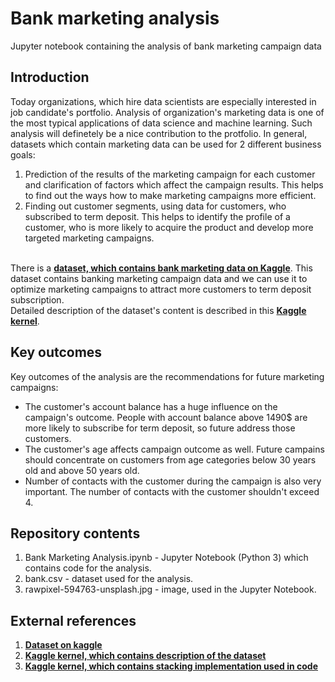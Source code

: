 # Bank marketing analysis
Jupyter notebook containing the analysis of bank marketing campaign data

## Introduction
Today organizations, which hire data scientists are especially interested in job candidate's portfolio. Analysis of organization's marketing data is one of the most typical applications of data science and machine learning. Such analysis will definetely be a nice contribution to the protfolio.
In general, datasets which contain marketing data can be used for 2 different business goals:
1. Prediction of the results of the marketing campaign for each customer and clarification of factors which affect the campaign results. This helps to find out the ways how to make marketing campaigns more efficient.
2. Finding out customer segments, using data for customers, who subscribed to term deposit. This helps to identify the profile of a customer, who is more likely to acquire the product and develop more targeted marketing campaigns.

<br>There is a __[dataset, which contains bank marketing data on Kaggle](https://www.kaggle.com/janiobachmann/bank-marketing-dataset)__. This dataset contains banking marketing campaign data and we can use it to optimize marketing campaigns to attract more customers to term deposit subscription.
<br> Detailed description of the dataset's content is described in this __[Kaggle kernel](https://www.kaggle.com/janiobachmann/marketing-in-banking-opening-term-deposits)__.

## Key outcomes
Key outcomes of the analysis are the recommendations for future marketing campaigns:
* The customer's account balance has a huge influence on the campaign's outcome. People with account balance above 1490$ are more likely to subscribe for term deposit, so future address those customers.
* The customer's age affects campaign outcome as well. Future campains should concentrate on customers from age categories below 30 years old and above 50 years old.
* Number of contacts with the customer during the campaign is also very important. The number of contacts with the customer shouldn't exceed 4.

## Repository contents
1. Bank Marketing Analysis.ipynb - Jupyter Notebook (Python 3) which contains code for the analysis.
2. bank.csv - dataset used for the analysis.
3. rawpixel-594763-unsplash.jpg - image, used in the Jupyter Notebook.

## External references
1. __[Dataset on kaggle](https://www.kaggle.com/janiobachmann/bank-marketing-dataset)__
2. __[Kaggle kernel, which contains description of the dataset](https://www.kaggle.com/janiobachmann/marketing-in-banking-opening-term-deposits)__
3. __[Kaggle kernel, which contains stacking implementation used in code](https://www.kaggle.com/arthurtok/introduction-to-ensembling-stacking-in-python)__
